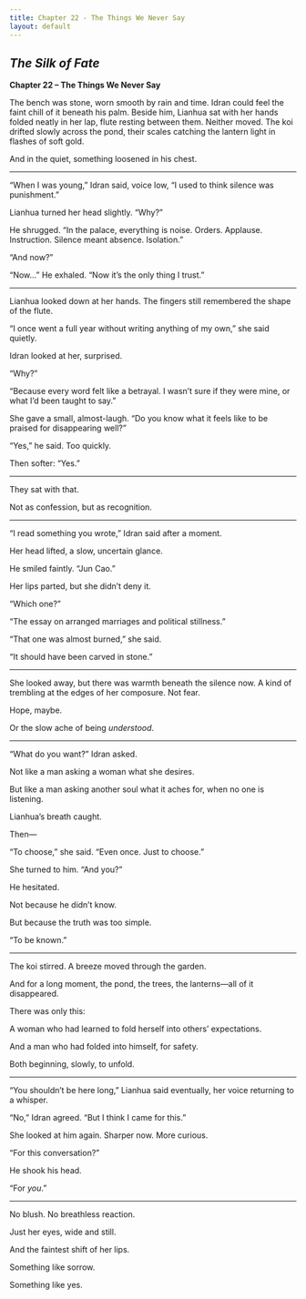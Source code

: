 ```yaml
---
title: Chapter 22 - The Things We Never Say
layout: default
---
```


## *The Silk of Fate*  
**Chapter 22 – The Things We Never Say**

The bench was stone, worn smooth by rain and time. Idran could feel the faint chill of it beneath his palm. Beside him, Lianhua sat with her hands folded neatly in her lap, flute resting between them. Neither moved. The koi drifted slowly across the pond, their scales catching the lantern light in flashes of soft gold.

And in the quiet, something loosened in his chest.

---

“When I was young,” Idran said, voice low, “I used to think silence was punishment.”

Lianhua turned her head slightly. “Why?”

He shrugged. “In the palace, everything is noise. Orders. Applause. Instruction. Silence meant absence. Isolation.”

“And now?”

“Now…” He exhaled. “Now it’s the only thing I trust.”

---

Lianhua looked down at her hands. The fingers still remembered the shape of the flute.

“I once went a full year without writing anything of my own,” she said quietly.

Idran looked at her, surprised.

“Why?”

“Because every word felt like a betrayal. I wasn’t sure if they were mine, or what I’d been taught to say.”

She gave a small, almost-laugh. “Do you know what it feels like to be praised for disappearing well?”

“Yes,” he said. Too quickly.

Then softer: “Yes.”

---

They sat with that.

Not as confession, but as recognition.

---

“I read something you wrote,” Idran said after a moment.

Her head lifted, a slow, uncertain glance.

He smiled faintly. “Jun Cao.”

Her lips parted, but she didn’t deny it.

“Which one?”

“The essay on arranged marriages and political stillness.”

“That one was almost burned,” she said.

“It should have been carved in stone.”

---

She looked away, but there was warmth beneath the silence now. A kind of trembling at the edges of her composure. Not fear.

Hope, maybe.

Or the slow ache of being *understood*.

---

“What do you want?” Idran asked.

Not like a man asking a woman what she desires.

But like a man asking another soul what it aches for, when no one is listening.

Lianhua’s breath caught.

Then—

“To choose,” she said. “Even once. Just to choose.”

She turned to him. “And you?”

He hesitated.

Not because he didn’t know.

But because the truth was too simple.

“To be known.”

---

The koi stirred. A breeze moved through the garden.

And for a long moment, the pond, the trees, the lanterns—all of it disappeared.

There was only this:

A woman who had learned to fold herself into others’ expectations.

And a man who had folded into himself, for safety.

Both beginning, slowly, to unfold.

---

“You shouldn’t be here long,” Lianhua said eventually, her voice returning to a whisper.

“No,” Idran agreed. “But I think I came for this.”

She looked at him again. Sharper now. More curious.

“For this conversation?”

He shook his head.

“For *you*.”

---

No blush. No breathless reaction.

Just her eyes, wide and still.

And the faintest shift of her lips.

Something like sorrow.

Something like yes.